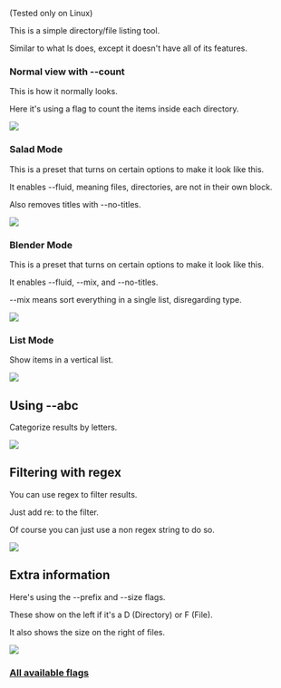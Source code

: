 (Tested only on Linux)

This is a simple directory/file listing tool.

Similar to what ls does, except it doesn't have all of its features.

### Normal view with --count
This is how it normally looks.

Here it's using a flag to count the items inside each directory.

![](http://i.imgur.com/4nqtgSp.jpg)

### Salad Mode
This is a preset that turns on certain options to make it look like this.

It enables --fluid, meaning files, directories, are not in their own block.

Also removes titles with --no-titles.

![](http://i.imgur.com/I9xXxrg.jpg)

### Blender Mode
This is a preset that turns on certain options to make it look like this.

It enables --fluid, --mix, and --no-titles.

--mix means sort everything in a single list, disregarding type.

![](http://i.imgur.com/CTlYLxe.jpg)

### List Mode
Show items in a vertical list.

![](http://i.imgur.com/gDbc3ag.jpg)

## Using --abc
Categorize results by letters.

![](http://i.imgur.com/7m9adHl.jpg)

## Filtering with regex
You can use regex to filter results.

Just add re: to the filter.

Of course you can just use a non regex string to do so.

![](http://i.imgur.com/1qxwL1f.jpg)

## Extra information
Here's using the --prefix and --size flags.

These show on the left if it's a D (Directory) or F (File).

It also shows the size on the right of files.

![](http://i.imgur.com/vTrHHFY.jpg)

### [All available flags](https://madprops.github.io/lq/)